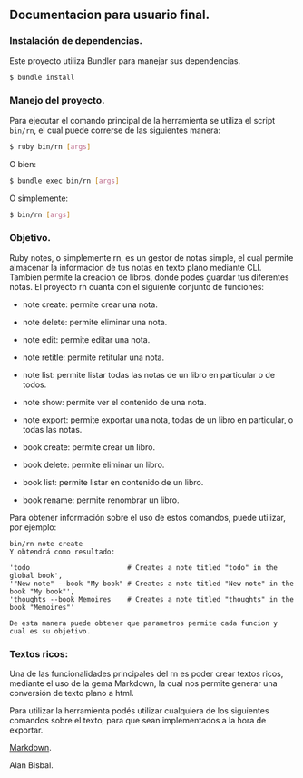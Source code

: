 
## Documentacion para usuario final.


### Instalación de dependencias.

Este proyecto utiliza Bundler para manejar sus dependencias.

```bash
$ bundle install
```

### Manejo del proyecto.

Para ejecutar el comando principal de la herramienta se utiliza el script `bin/rn`, el cual puede correrse de las siguientes manera:

```bash
$ ruby bin/rn [args]
```

O bien:

```bash
$ bundle exec bin/rn [args]
```

O simplemente:

```bash
$ bin/rn [args]
```
### Objetivo.
  Ruby notes, o simplemente rn, es un gestor de notas simple, el cual
  permite almacenar la informacion de tus notas en texto plano mediante CLI.
  Tambien permite la creacion de libros, donde podes guardar tus diferentes notas.
  El proyecto rn cuanta con el siguiente conjunto de funciones:

  * note create: permite crear una nota.
  * note delete: permite eliminar una nota.
  * note edit: permite editar una nota.
  * note retitle: permite retitular una nota.
  * note list: permite listar todas las notas de un libro en particular o de todos.
  * note show: permite ver el contenido de una nota.
  * note export: permite exportar una nota, todas de un libro en particular, o todas las notas.


  * book create: permite crear un libro.
  * book delete: permite eliminar un libro.
  * book list: permite listar en contenido de un libro.
  * book rename: permite renombrar un libro.

  Para obtener información sobre el uso de estos comandos, puede utilizar, por ejemplo:
  ```
  bin/rn note create
  Y obtendrá como resultado:

  'todo                        # Creates a note titled "todo" in the global book',
  '"New note" --book "My book" # Creates a note titled "New note" in the book "My book"',
  'thoughts --book Memoires    # Creates a note titled "thoughts" in the book "Memoires"'

  De esta manera puede obtener que parametros permite cada funcion y cual es su objetivo.
  ```

### Textos ricos:

  Una de las funcionalidades principales del rn es poder crear textos ricos,
  mediante el uso de la gema Markdown, la cual nos permite generar una conversión
  de texto plano a html.

  Para utilizar la herramienta podés utilizar cualquiera de los siguientes comandos
  sobre el texto, para que sean implementados a la hora de exportar.

  [Markdown](https://markdown-it.github.io).


Alan Bisbal.
